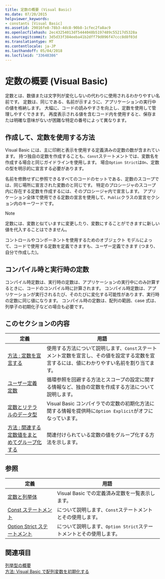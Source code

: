 ```yaml
---
title: 定数の概要 (Visual Basic)
ms.date: 07/20/2015
helpviewer_keywords:
- constants [Visual Basic]
ms.assetid: 29016fe8-78b3-4dc8-90b8-1cfec2fa8ac9
ms.openlocfilehash: 2ec43254013df5444048b5197489c55217d5328a
ms.sourcegitcommit: 3d5d33f384eeba41b2dff79d096f47ccc8d8f03d
ms.translationtype: MT
ms.contentlocale: ja-JP
ms.lasthandoff: 05/04/2018
ms.locfileid: "33648386"
---
```

# <a name="constants-overview-visual-basic"></a>定数の概要 (Visual Basic)
定数とは、数値または文字列が変化しないの代わりに使用されるわかりやすい名前です。 定数は、同じである、名前が示すように、アプリケーションの実行中の値を格納します。 大幅に、コードの読みやすさを向上し、定数を使用して管理しやすくできます。 再度表示される値を含むコード内を使用すると、保存または明確な意味がないが困難な特定の番号によって異なります。  
  
## <a name="how-to-create-and-use-constants"></a>作成して、定数を使用する方法  
 Visual Basic には、主に印刷と表示を使用する定義済みの定数の数が含まれています。 持つ独自の定数を作成することも、`Const`ステートメントでは、変数名を作成する場合と同じガイドラインを使用します。 場合`Option Strict`は`On`、定数の型を明示的に宣言する必要があります。  
  
 名前を修飾せずに参照できるすべてのコードのセットである、定数のスコープでは、同じ場所に宣言された変数のと同じです。 特定のプロシージャのスコープ内に存在する定数を作成するには、そのプロシージャ内で宣言します。 アプリケーション全体で使用できる定数の宣言を使用して、`Public`クラスの宣言セクション内のキーワードです。  
  
> [!NOTE]
>  定数には、変数と似ていますに変更したり、変数にすることができますに新しい値を代入することはできません。  
  
 コントロールやコンポーネントを使用するためのオブジェクト モデルによって、コードで使用する定数を定義できますも、ユーザー定義できます (つまり、自分で作成した)。  
  
## <a name="compile-time-and-run-time-constants"></a>コンパイル時と実行時の定数  
 コンパイル時定数は、実行時の定数は、アプリケーションの実行中にのみ計算するときに、コードのコンパイル時に計算されます。 コンパイル時定数は、アプリケーションが実行されるたび、そのたびに変化する可能性があります、実行時の定数に同じ値になります。 コンパイル時の定数は、配列の範囲、case 式は、列挙子の初期化子などの場合も必要です。  
  
## <a name="in-this-section"></a>このセクションの内容  
  
|定義|用語|  
|---|---|  
|[方法 : 定数を宣言する](../../../../visual-basic/programming-guide/language-features/constants-enums/how-to-declare-a-constant.md)|使用する方法について説明します、`Const`ステートメント定数を宣言し、その値を設定する定数を宣言するには、値にわかりやすい名前を割り当てます。|  
|[ユーザー定義定数](../../../../visual-basic/programming-guide/language-features/constants-enums/user-defined-constants.md)|循環参照を回避する方法とスコープの設定に関する情報など、独自の定数を作成する方法について説明します。|  
|[定数とリテラルのデータ型](../../../../visual-basic/programming-guide/language-features/constants-enums/constant-and-literal-data-types.md)|Visual Basic コンパイラでの定数の初期化方法に関する情報を提供時に`Option Explicit`がオフになっています。|  
|[方法 : 関連する定数値をまとめてグループ化する](../../../../visual-basic/programming-guide/language-features/constants-enums/how-to-group-related-constant-values-together.md)|関連付けられている定数の値をグループ化する方法を示します。|  
  
## <a name="reference"></a>参照  
  
|定義|用語|  
|---|---|  
|[定数と列挙体](../../../../visual-basic/language-reference/constants-and-enumerations.md)|Visual Basic での定義済み定数を一覧表示します。|  
|[Const ステートメント](../../../../visual-basic/language-reference/statements/const-statement.md)|について説明します、`Const`ステートメントとその使用します。|  
|[Option Strict ステートメント](../../../../visual-basic/language-reference/statements/option-strict-statement.md)|について説明します、`Option Strict`ステートメントとその使用します。|  
  
## <a name="see-also"></a>関連項目  
 [列挙型の概要](../../../../visual-basic/programming-guide/language-features/constants-enums/enumerations-overview.md)  
 [方法: Visual Basic で配列変数を初期化する](../../../../visual-basic/programming-guide/language-features/arrays/how-to-initialize-an-array-variable.md)

